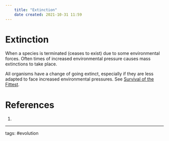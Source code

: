 ```yaml
---
	title: "Extinction"
	date created: 2021-10-31 11:59
---
```

# Extinction

When a species is terminated (ceases to exist) due to some environmental forces. Often times of increased environmental pressure causes mass extinctions to take place. 

All organisms have a change of going extinct, especially if they are less adapted to face increased environmental pressures. See [Survival of the Fittest](Survival%20of%20the%20Fittest.md).

# References
1. 

---
tags: #evolution 